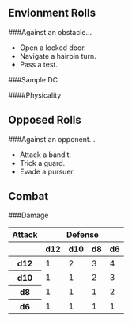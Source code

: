 Envionment Rolls
----------------

###Against an obstacle...

* Open a locked door.
* Navigate a hairpin turn.
* Pass a test.

###Sample DC

####Physicality

####



Opposed Rolls
-------------

###Against an opponent...

* Attack a bandit.
* Trick a guard.
* Evade a pursuer.



Combat
------

###Damage

<table>
	<thead>
		<tr>
			<th>Attack</th>
			<th colspan="4">Defense</th>
		</tr>
		<tr>
			<th></th>
			<th>d12</th>
			<th>d10</th>
			<th>d8</th>
			<th>d6</th>
		</tr>
	</thead>
	<tbody>
		<tr>
			<th>d12</th>
			<td>1</td>
			<td>2</td>
			<td>3</td>
			<td>4</td>
		</tr>
		<tr>
			<th>d10</th>
			<td>1</td>
			<td>1</td>
			<td>2</td>
			<td>3</td>
		</tr>
		<tr>
			<th>d8</th>
			<td>1</td>
			<td>1</td>
			<td>1</td>
			<td>2</td>
		</tr>
		<tr>
			<th>d6</th>
			<td>1</td>
			<td>1</td>
			<td>1</td>
			<td>1</td>
		</tr>
	</tbody>
</table>